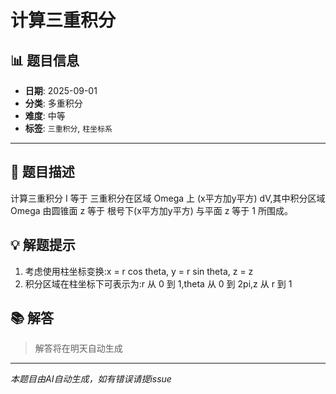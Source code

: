 # 计算三重积分

## 📊 题目信息

- **日期**: 2025-09-01
- **分类**: 多重积分
- **难度**: 中等
- **标签**: `三重积分`, `柱坐标系`

---

## 📝 题目描述

计算三重积分 I 等于 三重积分在区域 Omega 上 (x平方加y平方) dV,其中积分区域 Omega 由圆锥面 z 等于 根号下(x平方加y平方) 与平面 z 等于 1 所围成。

## 💡 解题提示

1. 考虑使用柱坐标变换:x = r cos theta, y = r sin theta, z = z
2. 积分区域在柱坐标下可表示为:r 从 0 到 1,theta 从 0 到 2pi,z 从 r 到 1

## 📚 解答

> 解答将在明天自动生成

---

*本题目由AI自动生成，如有错误请提issue*

